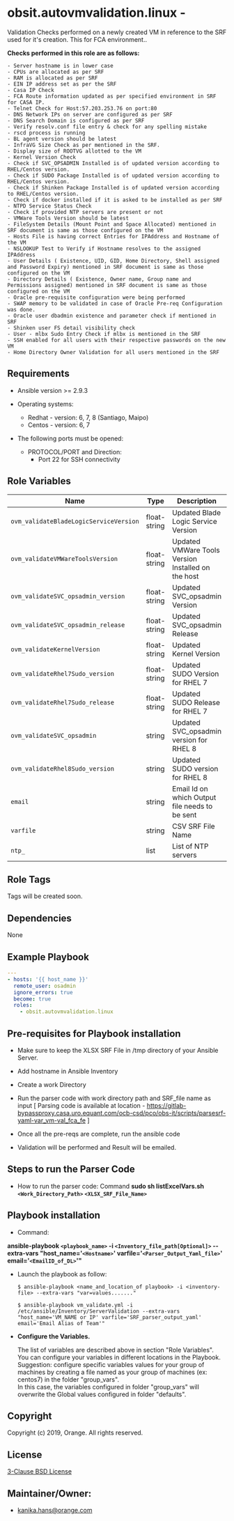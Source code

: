 # obsit.autovmvalidation.linux - 

Validation Checks performed on a newly created VM in reference to the SRF used for it's creation. This for FCA environment..

__Checks performed in this role are as follows:__
~~~
- Server hostname is in lower case
- CPUs are allocated as per SRF
- RAM is allocated as per SRF
- EIN IP address set as per the SRF
- Casa IP Check
- FCA Route information updated as per specified environment in SRF for CASA IP.
- Telnet Check for Host:57.203.253.76 on port:80
- DNS Network IPs on server are configured as per SRF
- DNS Search Domain is configured as per SRF
- Verify resolv.conf file entry & check for any spelling mistake
- rscd process is running
- BL agent version should be latest
- InfraVG Size Check as per mentioned in the SRF.
- Display size of ROOTVG allotted to the VM
- Kernel Version Check
- Check if SVC_OPSADMIN Installed is of updated version according to RHEL/Centos version.
- Check if SUDO Package Installed is of updated version according to RHEL/Centos version.
- Check if Shinken Package Installed is of updated version according to RHEL/Centos version.
- Check if docker installed if it is asked to be installed as per SRF
- NTPD Service Status Check
- Check if provided NTP servers are present or not
- VMWare Tools Version should be latest
- FileSystem Details (Mount Point and Space Allocated) mentioned in SRF document is same as those configured on the VM
- Hosts File is having correct Entries for IPAddress and Hostname of the VM
- NSLOOKUP Test to Verify if Hostname resolves to the assigned IPAddress
- User Details ( Existence, UID, GID, Home Directory, Shell assigned and Password Expiry) mentioned in SRF document is same as those configured on the VM
- Directory Details ( Existence, Owner name, Group name and Permissions assigned) mentioned in SRF document is same as those configured on the VM
- Oracle pre-requisite configuration were being performed
- SWAP memory to be validated in case of Oracle Pre-req Configuration was done.
- Oracle user dbadmin existence and parameter check if mentioned in SRF
- Shinken user FS detail visibility check
- User - mlbx Sudo Entry Check if mlbx is mentioned in the SRF
- SSH enabled for all users with their respective passwords on the new VM
- Home Directory Owner Validation for all users mentioned in the SRF
~~~

## Requirements

- Ansible version >= 2.9.3
- Operating systems:
  - Redhat - version: 6, 7, 8 (Santiago, Maipo)
  - Centos - version: 6, 7


- The following ports must be opened:
  - PROTOCOL/PORT and Direction:
    - Port 22 for SSH connectivity

## Role Variables

|Name|Type|Description|Default|Mandatory|
|----|----|-----------|-------|---------|
`ovm_validateBladeLogicServiceVersion`|float-string|Updated Blade Logic Service Version|`8.9.01.68`|Yes
`ovm_validateVMWareToolsVersion`|float-string|Updated VMWare Tools Version Installed on the host|`10.3.23.768`|Yes
`ovm_validateSVC_opsadmin_version`|float-string|Updated SVC_opsadmin Version|`0.1`|Yes
`ovm_validateSVC_opsadmin_release`|float-string|Updated SVC_opsadmin Release|`1`|Yes
`ovm_validateKernelVersion`|float-string|Updated Kernel Version|`3.10.0-957.27.2.el7.x86_64`|Yes
`ovm_validateRhel7Sudo_version`|float-string|Updated SUDO Version for RHEL 7|`1.8.23`|Yes
`ovm_validateRhel7Sudo_release`|float-string|Updated SUDO Release for RHEL 7|`10.el7_9.1`|Yes
`ovm_validateSVC_opsadmin`|string|Updated SVC_opsadmin version for RHEL 8|`svc_opsadmin-0.1-1.noarch`|Yes
`ovm_validateRhel8Sudo_version`|string|Updated SUDO version for RHEL 8|`sudo-1.8.29-6.el8_3.1.x86_64`|Yes
`email`|string|Email Id on which Output file needs to be sent|`<set it as team alias>`|Yes
`varfile`|string|CSV SRF File Name|`<set it as srf_file>`|Yes
`ntp_`|list|List of NTP servers|`<NTP servers>`|Yes

## Role Tags

Tags will be created soon.

## Dependencies

None

## Example Playbook

~~~yaml
---
- hosts: '{{ host_name }}'
  remote_user: osadmin
  ignore_errors: true
  become: true
  roles:
    - obsit.autovmvalidation.linux
~~~

Pre-requisites for Playbook installation
---------------------------------------

- Make sure to keep the XLSX SRF File in /tmp directory of your Ansible Server.
- Add hostname in Ansible Inventory
- Create a work Directory
- Run the parser code with work directory path and SRF_file name as input
   [ Parsing code is available at location - https://gitlab-bypassproxy.casa.uro.equant.com/ocb-csd/pco/obs-it/scripts/parsesrf-yaml-var_vm-val_fca_fe ]


- Once all the pre-reqs are complete, run the ansible code
- Validation will be performed and Result will be emailed.


Steps to run the Parser Code
---------------------------------------

* How to run the parser code:
  Command
   <strong> sudo sh listExcelVars.sh `<Work_Directory_Path>` `<XLSX_SRF_File_Name>` </strong>

Playbook installation
--------------

* Command:

 <strong>  ansible-playbook `<playbook_name>` -i `<Inventory_file_path[Optional]>` --extra-vars "host_name='`<Hostname>`' varfile='`<Parser_Output_Yaml_file>`' email='`<EmailID_of_DL>`'" </strong>

* Launch the playbook as follow:

  ~~~
  $ ansible-playbook <name_and_location_of playbook> -i <inventory-file> --extra-vars "var=values......."

  $ ansible-playbook vm_validate.yml -i /etc/ansible/Inventory/ServerValidation --extra-vars "host_name='VM_NAME or IP' varfile='SRF_parser_output_yaml' email='Email Alias of Team'"

  ~~~


* __Configure the Variables.__

  The list of variables are described above in section "Role Variables".<br />
  You can configure your variables in different locations in the Playbook.<br />
  Suggestion: configure specific variables values for your group of machines by creating a file named as your group of machines (ex: centos7) in the folder "group_vars".<br />
  In this case, the variables configured in folder "group_vars" will overwrite the Global values configured in folder "defaults".

## Copyright 
Copyright (c) 2019, Orange. All rights reserved.

## License
[3-Clause BSD License](LICENSE.md)

## Maintainer/Owner:
* kanika.hans@orange.com
